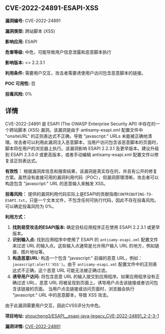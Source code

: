 ## CVE-2022-24891-ESAPI-XSS

**漏洞编号:** CVE-2022-24891

**漏洞类型:** 跨站脚本 (XSS)

**影响应用:** ESAPI

**危害等级:** 中危，可能导致用户信息泄露和恶意脚本执行

**影响版本:** <= 2.2.3.1

**利用条件:** 需要用户交互，攻击者需要诱使用户访问包含恶意脚本的链接。

**POC 可用性:** 否

**投毒风险:** 0%

## 详情

CVE-2022-24891 是 ESAPI (The OWASP Enterprise Security API) 中存在的一个跨站脚本 (XSS) 漏洞。该漏洞是由于 antisamy-esapi.xml 配置文件中 "onsiteURL" 的正则表达式不正确，导致 "javascript:" URLs 未能被正确地清理。攻击者可以利用此漏洞注入恶意脚本，当用户访问包含该恶意脚本的页面时，脚本将在用户的浏览器上执行。该漏洞影响 ESAPI 2.2.3.1 及更早版本。建议升级到 ESAPI 2.3.0.0 或更高版本，或者手动编辑 antisamy-esapi.xml 配置文件以修复该正则表达式。 

**有效性：**
根据漏洞库信息和搜索结果，该漏洞是真实存在的，并且有公开的修复方案。虽然没有直接可用的漏洞利用代码（POC），但漏洞原理清晰，攻击者可以构造包含 "javascript:" URL 的恶意输入来触发 XSS。

**投毒风险：**
提供的漏洞利用代码实际上是ESAPI的贡献指南`CONTRIBUTING-TO-ESAPI.txt`，只是一个文本文件，不包含任何可执行代码，因此不存在投毒风险。可以确定投毒风险为 0%。

**利用方式：**
1.  **找到易受攻击的ESAPI版本:** 确定目标应用程序正在使用 ESAPI 2.2.3.1 或更早版本。
2.  **识别输入点:** 找到应用程序中使用了 ESAPI 的 `antisamy-esapi.xml` 配置文件来过滤 URL 的输入点。这些输入点通常是允许用户输入 URL 的地方，例如链接、图片地址等。
3.  **构造恶意URL:**  构造一个包含 "javascript:" 前缀的恶意 URL，例如：`javascript:alert('XSS')`。由于 `antisamy-esapi.xml` 配置文件中的正则表达式不正确，这个恶意 URL 可能无法被正确过滤。
4.  **诱导用户访问:** 将包含恶意 URL 的输入提交到应用程序。如果应用程序没有正确过滤 URL，恶意 URL 将被呈现到页面上。诱导用户点击该链接或者访问包含该链接的页面。 当用户点击链接或访问页面时，浏览器会执行 "javascript:" URL 中的恶意脚本，导致 XSS 攻击。

由于此漏洞需要用户交互，因此CVSS评分为中危。

**项目地址:** [shoucheng3/ESAPI__esapi-java-legacy_CVE-2022-24891_2-2-3-1](https://github.com/shoucheng3/ESAPI__esapi-java-legacy_CVE-2022-24891_2-2-3-1)

**漏洞详情:** [CVE-2022-24891](https://nvd.nist.gov/vuln/detail/CVE-2022-24891)